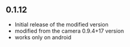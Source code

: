 ## 0.1.12

* Initial release of the modified version
* modified from the camera 0.9.4+17 version
* works only on android
